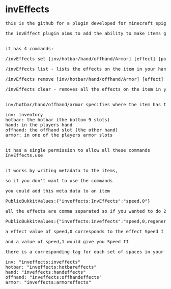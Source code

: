# invEffects
<pre>
this is the github for a plugin developed for minecraft spigot 1.16.5

the invEffect plugin aims to add the ability to make items give a player potion effects from anywhere within there inventory


it has 4 commands:

/invEffects set [inv/hotbar/hand/offhand/Armor] [effect] [power] - applies the effect to the item in your hand

/invEffects list - lists the effects on the item in your hand

/invEffects remove [inv/hotbar/hand/offhand/Armor] [effect] - removes the effect from the item

/invEffects clear - removes all the effects on the item in your hand


inv/hotbar/hand/offhand/armor specifies where the item has to be in order for the effect to activate

inv: inventory
hotbar: the hotbar (the bottom 9 slots)
hand: in the players hand
offhand: the offhand slot (the other hand)
armor: in one of the players armor slots


it has a single permission to allow all these commands 
InvEffects.use


it works by writing metadata to the items,

so if you don't want to use the commands

you could add this meta data to an item

PublicBukkitValues:{"inveffects:InvEffects":"speed,0"}

all the effects are comma separated so if you wanted to do 2 effects you would do

PublicBukkitValues:{"inveffects:inveffects":"speed,0,regeneration,0"}

a effect value of speed,0 corresponds to the effect Speed I

and a value of speed,1 would give you Speed II

there is a corresponding tag for each set of spaces in your inventory

inv: "inveffects:inveffects"
hotbar: "inveffects:hotbareffects"
hand: "inveffects:handeffects"
offhand: "inveffects:offhandeffects"
armor: "inveffects:armoreffects"
</pre>



